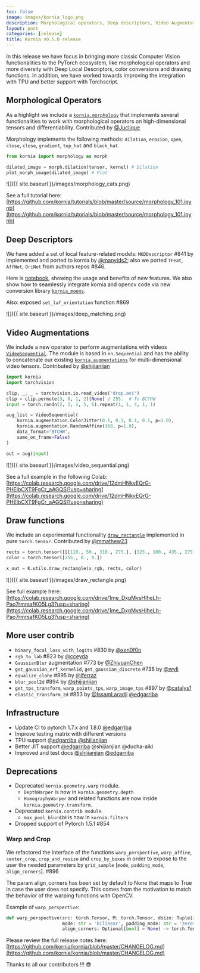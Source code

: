 ```yaml
---
toc: false
image: images/kornia_logo.png
description: Morphological operators, Deep descriptors, Video Augmentations and more.
layout: post
categories: [release]
title: Kornia v0.5.0 release
---
```


In this release we have focus in bringing more classic Computer Vision functionalities to the PyTorch ecosystem, like morphological operators and more diversity with Deep Local Descriptors, color conversions and drawing functions. In addition, we have worked towards improving the integration with TPU and better support with Torchscript.

## Morphological Operators

As a highlight we include a [`kornia.morphology`](https://kornia.readthedocs.io/en/latest/morphology.html) that implements several functionalities to work with morphological operators on high-dimensional tensors and differentiability. Contributed by [@Juclique](https://github.com/Juclique)

Morphology implements the following methods: `dilation`, `erosion`, `open`, `close`, `close`, `gradient`, `top_hat` and `black_hat`.

```python
from kornia import morphology as morph

dilated_image = morph.dilation(tensor, kernel) # Dilation
plot_morph_image(dilated_image) # Plot
```
![]({{ site.baseurl }}/images/morphology_cats.png)

See a full tutorial here:
[https://github.com/kornia/tutorials/blob/master/source/morphology_101.ipynb](https://github.com/kornia/tutorials/blob/master/source/morphology_101.ipynb)

## Deep Descriptors

We have added a set of local feature-related models: `MKDDescriptor` #841 by implemented and ported to kornia by [@manyids2](https://github.com/manyids2); also we ported `TFeat`, `AffNet`, `OriNet` from authors repos #846.

Here is [notebook](https://github.com/kornia/kornia-examples/blob/master/MKD_TFeat_descriptors_in_kornia.ipynb), showing the usage and benefits of new features. We also show how to seamlessly integrate kornia and opencv code via new conversion library [`kornia_moons`](https://github.com/ducha-aiki/kornia_moons).

Also: exposed `set_laf_orientation` function #869

![]({{ site.baseurl }}/images/deep_matching.png)

## Video Augmentations

We include a new operator to perform augmentations with videos [`VideoSequential`](https://kornia.readthedocs.io/en/latest/augmentation.container.html#video-data-augmentation). The module is based in `nn.Sequential` and has the ability to concatenate our existing [`kornia.augmentations`](https://kornia.readthedocs.io/en/latest/augmentation.html) for multi-dimensional video tensors. Contributed by [@shijianjian](https://github.com/shijianjian)

```python
import kornia
import torchvision

clip, _, _ = torchvision.io.read_video("drop.avi")
clip = clip.permute(3, 0, 1, 2)[None] / 255.  # To BCTHW
input = torch.randn(2, 3, 1, 5, 6).repeat(1, 1, 4, 1, 1)

aug_list = VideoSequential(
    kornia.augmentation.ColorJitter(0.1, 0.1, 0.1, 0.1, p=1.0),
    kornia.augmentation.RandomAffine(360, p=1.0),
    data_format="BTCHW",
    same_on_frame=False)
)

out = aug(input)
```
![]({{ site.baseurl }}/images/video_sequential.png)

See a full example in the following Colab:
[https://colab.research.google.com/drive/12dmHNkvEQrG-PHElbCXT9FgCr_aAGQSI?usp=sharing](https://colab.research.google.com/drive/12dmHNkvEQrG-PHElbCXT9FgCr_aAGQSI?usp=sharing)

## Draw functions

We include an experimental functionality [`draw_rectangle`](https://kornia.readthedocs.io/en/latest/utils.html#kornia.utils.draw_rectangle) implemented in pure `torch.tensor`. Contributed by [@mmathew23](https://github.com/mmathew23)

```python
rects = torch.tensor([[[110., 50., 310., 275.], [325., 100., 435., 275.]]])
color = torch.tensor([255., 0., 0.])

x_out = K.utils.draw_rectangle(x_rgb, rects, color)
```
![]({{ site.baseurl }}/images/draw_rectangle.png)

See full example here:
[https://colab.research.google.com/drive/1me_DxgMvsHIheLh-Pao7rmrsafKO5Lg3?usp=sharing](https://colab.research.google.com/drive/1me_DxgMvsHIheLh-Pao7rmrsafKO5Lg3?usp=sharing)

## More user contrib

- `binary_focal_loss_with_logits` #830 by [@xen0f0n](https://github.com/xen0f0n)
- `rgb_to_lab` #823 by [@cceyda](https://github.com/cceyda)
- `GaussianBlur` augmentation #773 by [@ZhiyuanChen](https://github.com/ZhiyuanChen)
- `get_gaussian_erf_kernel1d`, `get_gaussian_discrete` #736 by [@wyli](https://github.com/wyli)
- `equalize_clahe` #895 by [@lferraz](https://github.com/lferraz)
- `blur_pool2d` #894 by [@shijianjian](https://github.com/shijianjian)
- `get_tps_transform`, `warp_points_tps`, `warp_image_tps` #897 by [@catalys1](https://github.com/catalys1)
- `elastic_transform_2d` #853 by [@IssamLaradji](https://github.com/IssamLaradji) [@edgarriba](https://github.com/edgarriba)

## Infrastructure

- Update CI to pytorch 1.7.x and 1.8.0 [@edgarriba](https://github.com/edgarriba)
- Improve testing matrix with different versions
- TPU support [@edgarriba](https://github.com/edgarriba) [@shijianjian](https://github.com/shijianjian)
- Better JIT support [@edgarriba](https://github.com/edgarriba) @shijianjian @ducha-aiki
- Improved and test docs [@shijianjian](https://github.com/shijianjian) [@edgarriba](https://github.com/edgarriba)

## Deprecations

- Deprecated `kornia.geometry.warp` module.
  - `DepthWarper` is now in `kornia.geometry.depth`
  - `HomographyWarper` and related functions are now inside `kornia.geometry.transform`.
- Deprecated `kornia.contrib module`.
  - `max_pool_blurd2d` is now in `kornia.filters`
- Dropped support of Pytorch 1.5.1 #854

### Warp and Crop

We refactored the interface of the functions `warp_perspective`, `warp_affine`, `center_crop`, `crop_and_resize` and `crop_by_boxes` in order to expose to the user the needed parameters by `grid_sample` [`mode`, `padding_mode`, `align_corners`]. #896

The param align_corners has been set by default to None that maps to True in case the user does not specify.
This comes from the motivation to match the behavior of the warping functions with OpenCV.

Example of `warp_perspective`:

```python
def warp_perspective(src: torch.Tensor, M: torch.Tensor, dsize: Tuple[int, int],
                     mode: str = 'bilinear', padding_mode: str = 'zeros',
                     align_corners: Optional[bool] = None) -> torch.Tensor:
```
Please review the full release notes here:
[https://github.com/kornia/kornia/blob/master/CHANGELOG.md](https://github.com/kornia/kornia/blob/master/CHANGELOG.md)

Thanks to all our contributors !!! :sunglasses:
